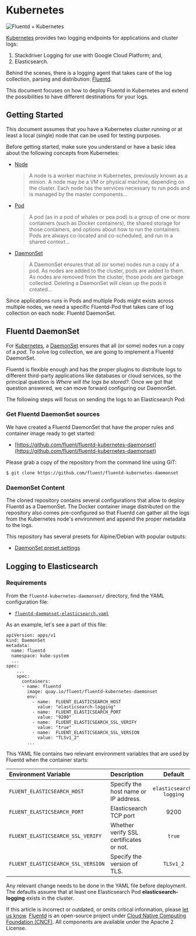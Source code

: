 # Kubernetes

![Fluentd + Kubernetes](../.gitbook/assets/fluentd_kubernetes.png)

[Kubernetes](http://kubernetes.io) provides two logging endpoints for applications and cluster logs:

1. Stackdriver Logging for use with Google Cloud Platform; and,
2. Elasticsearch.

Behind the scenes, there is a logging agent that takes care of the log collection, parsing and distribution: [Fluentd](http://www.fluentd.org).

This document focuses on how to deploy Fluentd in Kubernetes and extend the possibilities to have different destinations for your logs.

## Getting Started

This document assumes that you have a Kubernetes cluster running or at least a local \(single\) node that can be used for testing purposes.

Before getting started, make sure you understand or have a basic idea about the following concepts from Kubernetes:

* [Node](https://kubernetes.io/docs/admin/node/)

  > A node is a worker machine in Kubernetes, previously known as a minion. A node may be a VM or physical machine, depending on the cluster. Each node has the services necessary to run pods and is managed by the master components...

* [Pod](https://kubernetes.io/docs/user-guide/pods/)

  > A pod \(as in a pod of whales or pea pod\) is a group of one or more containers \(such as Docker containers\), the shared storage for those containers, and options about how to run the containers. Pods are always co-located and co-scheduled, and run in a shared context...

* [DaemonSet](https://kubernetes.io/docs/admin/daemons/)

  > A DaemonSet ensures that all \(or some\) nodes run a copy of a pod. As nodes are added to the cluster, pods are added to them. As nodes are removed from the cluster, those pods are garbage collected. Deleting a DaemonSet will clean up the pods it created...

Since applications runs in Pods and multiple Pods might exists across multiple nodes, we need a specific Fluentd-Pod that takes care of log collection on each node: Fluentd DaemonSet.

## Fluentd DaemonSet

For [Kubernetes](https://kubernetes.io), a [DaemonSet](https://kubernetes.io/docs/admin/daemons/) ensures that all \(or some\) nodes run a copy of a _pod_. To solve log collection, we are going to implement a Fluentd DaemonSet.

Fluentd is flexible enough and has the proper plugins to distribute logs to different third-party applications like databases or cloud services, so the principal question is _Where will the logs be stored?_. Once we got that question answered, we can move forward configuring our DaemonSet.

The following steps will focus on sending the logs to an Elasticsearch Pod:

### Get Fluentd DaemonSet sources

We have created a Fluentd DaemonSet that have the proper rules and container image ready to get started:

* [https://github.com/fluent/fluentd-kubernetes-daemonset](https://github.com/fluent/fluentd-kubernetes-daemonset)

Please grab a copy of the repository from the command line using GIT:

```text
$ git clone https://github.com/fluent/fluentd-kubernetes-daemonset
```

### DaemonSet Content

The cloned repository contains several configurations that allow to deploy Fluentd as a DaemonSet. The Docker container image distributed on the repository also comes pre-configured so that Fluentd can gather all the logs from the Kubernetes node's environment and append the proper metadata to the logs.

This repository has several presets for Alpine/Debian with popular outputs:

* [DaemonSet preset settings](https://github.com/fluent/fluentd-kubernetes-daemonset/tree/master/docker-image/v0.12)

## Logging to Elasticsearch

### Requirements

From the `fluentd-kubernetes-daemonset/` directory, find the YAML configuration file:

* [`fluentd-daemonset-elasticsearch.yaml`](https://github.com/fluent/fluentd-kubernetes-daemonset/blob/master/fluentd-daemonset-elasticsearch.yaml)

As an example, let's see a part of this file:

```text
apiVersion: apps/v1
kind: DaemonSet
metadata:
  name: fluentd
  namespace: kube-system
  ...
spec:
    ...
    spec:
      containers:
      - name: fluentd
        image: quay.io/fluent/fluentd-kubernetes-daemonset
        env:
          - name:  FLUENT_ELASTICSEARCH_HOST
            value: "elasticsearch-logging"
          - name:  FLUENT_ELASTICSEARCH_PORT
            value: "9200"
          - name:  FLUENT_ELASTICSEARCH_SSL_VERIFY
            value: "true"
          - name:  FLUENT_ELASTICSEARCH_SSL_VERSION
            value: "TLSv1_2"
        ...
```

This YAML file contains two relevant environment variables that are used by Fluentd when the container starts:

| Environment Variable | Description | Default |
| :--- | :--- | :---: |
| `FLUENT_ELASTICSEARCH_HOST` | Specify the host name or IP address. | `elasticsearch-logging` |
| `FLUENT_ELASTICSEARCH_PORT` | Elasticsearch TCP port | 9200 |
| `FLUENT_ELASTICSEARCH_SSL_VERIFY` | Whether verify SSL certificates or not. | `true` |
| `FLUENT_ELASTICSEARCH_SSL_VERSION` | Specify the version of TLS. | `TLSv1_2` |

Any relevant change needs to be done in the YAML file before deployment. The defaults assume that at least one Elasticsearch Pod **elasticsearch-logging** exists in the cluster.

If this article is incorrect or outdated, or omits critical information, please [let us know](https://github.com/fluent/fluentd-docs-gitbook/issues?state=open). [Fluentd](http://www.fluentd.org/) is an open-source project under [Cloud Native Computing Foundation \(CNCF\)](https://cncf.io/). All components are available under the Apache 2 License.

